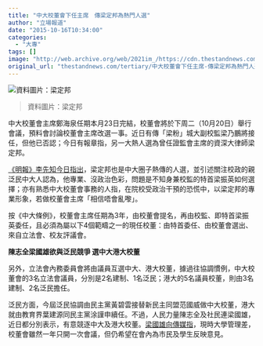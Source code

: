 ```yaml
---
title: "中大校董會下任主席　傳梁定邦為熱門人選"
author: "立場報道"
date: "2015-10-16T10:34:00"
categories:
  - "大專"
tags: []
image: "http://web.archive.org/web/2021im_/https://cdn.thestandnews.com/media/photos/cache/image003_goRsG_1200x0.png"
original_url: "thestandnews.com/tertiary/中大校董會下任主席-傳梁定邦為熱門人選"
---
```

![資料圖片：梁定邦](http://web.archive.org/web/2021im_/https://cdn.thestandnews.com/media/photos/cache/image003_goRsG_1200x0.png)

> 資料圖片：梁定邦

中大校董會主席鄭海泉任期本月23日完結，校董會將於下周二（10月20日）舉行會議，預料會討論校董會主席改選一事。近日有傳「梁粉」城大副校監梁乃鵬將接任，但他已否認；今日有報章指，另一大熱人選為曾任證監會主席的資深大律師梁定邦。

[《明報》李先知今日指出](http://web.archive.org/web/20210629022521/http://news.mingpao.com/pns/dailynews/web_tc/article/20151016/s00003/1444931794133)，梁定邦也是中大圈子熱傳的人選，並引述關注校政的親泛民中大人認為，他專業、沒政治色彩，問題是不知身兼校監的特首梁振英如何選擇；亦有熟悉中大校董會事務的人指，在院校受政治干預的恐慌中，以梁定邦的專業形象，若做校董會主席「相信唔會亂嚟」。

按《中大條例》，校董會主席任期為3年，由校董會提名，再由校監、即特首梁振英委任，且必須為屬以下4個範疇之一的現任校董：由特首委任、由校董會選出、來自立法會、校友評議會。

**陳志全梁國雄欲與泛民競爭 選中大港大校董**

另外，立法會內務委員會將由議員互選中大、港大校董，據過往協調慣例，中大校董會的3名立法會議員，分別是2名建制、1名泛民；港大的5名議員校董，則由3名建制、2名泛民擔任。

泛民方面，今屆泛民協調由民主黨黃碧雲接替新民主同盟范國威做中大校董，港大就由教育界葉建源同民主黨涂謹申續任。不過，人民力量陳志全及社民連梁國雄，近日都分別表示，有意競逐中大及港大校董。[梁國雄向傳媒指](http://web.archive.org/web/20210629022521/https://www1.hkej.com/dailynews/politics/article/1162807/%E8%AD%B0%E5%93%A1%E4%BA%92%E9%81%B8%E6%B8%AF%E5%A4%A7%E6%A0%A1%E8%91%A3+%E9%95%B7%E6%AF%9B%E6%93%AC%E7%AB%B6%E9%80%90)，現時大學管理差，校董會雖然一年只開一次會議，但仍希望在會內為市民及學生反映意見。